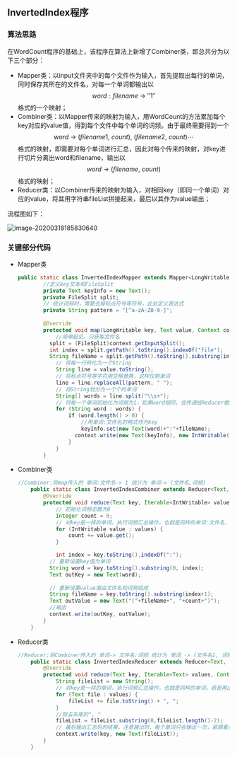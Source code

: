 ## InvertedIndex程序

### 算法思路

在WordCount程序的基础上，该程序在算法上新增了Combiner类，即总共分为以下三个部分：

- Mapper类：以input文件夹中的每个文件作为输入，首先提取出每行的单词，同时保存其所在的文件名，对每一个单词都输出以 $$word:filename\ \rightarrow \ ''1''$$ 格式的一个映射；
- Combiner类：以Mapper传来的映射为输入，用WordCount的方法累加每个key对应的value值，得到每个文件中每个单词的词频。由于最终需要得到一个$$ word\ \rightarrow \ (filename1,\ count),\ (filename2,\ count)\cdots$$格式的映射，即需要对每个单词进行汇总，因此对每个传来的映射，对key进行切片分离出word和filename，输出以$$word\ \rightarrow\ (filename,\ count)$$格式的映射；
- Reducer类：以Combiner传来的映射为输入，对相同key（即同一个单词）对应的value，将其用字符串fileList拼接起来，最后以其作为value输出；

流程图如下：

![image-20200318185830640](C:\Users\acer\AppData\Roaming\Typora\typora-user-images\image-20200318185830640.png)

### 关键部分代码

- Mapper类

  ```java
  public static class InvertedIndexMapper extends Mapper<LongWritable, Text, Text, IntWritable> {
          //定义key文本和FileSplit
          private Text keyInfo = new Text();
          private FileSplit split;
          // 统计词频时，需要去掉标点符号等符号，此处定义表达式
          private String pattern = "[^a-zA-Z0-9-]";
          
          @Override
          protected void map(LongWritable key, Text value, Context context) throws IOException, InterruptedException {
              //简单起见，只获取文件名
  			split = (FileSplit)context.getInputSplit();
  			int index = split.getPath().toString().indexOf("file");
  			String fileName = split.getPath().toString().substring(index);
              // 将每一行转化为一个String
              String line = value.toString();
              // 将标点符号等字符用空格替换，这样仅剩单词
              line = line.replaceAll(pattern, " ");
              // 将String划分为一个个的单词
              String[] words = line.split("\\s+");
              // 将每一个单词初始化为词频为1，如果word相同，会传递给Reducer做进一步的操作
              for (String word : words) {
                  if (word.length() > 0) {
                      //用单词:文件名的格式作为key
                      keyInfo.set(new Text(word)+":"+fileName);
  				    context.write(new Text(keyInfo), new IntWritable(1));
                  }
              }
          }
  ```

- Combiner类

  ```java
  //Combiner:将map传入的 单词:文件名-> 1 统计为 单词-> (文件名,词频)
      public static class InvertedIndexCombiner extends Reducer<Text, IntWritable, Text, Text> {
          @Override
          protected void reduce(Text key, Iterable<IntWritable> values, Context context) throws IOException, InterruptedException {
              // 初始化词频总数为0
              Integer count = 0;
              // 对key是一样的单词，执行词频汇总操作，也就是同样的单词:文件名，若是再出现则词频累加
              for (IntWritable value : values) {
                  count += value.get();
              }
  
              int index = key.toString().indexOf(":");
  			// 重新设置key值为单词
  			String word = key.toString().substring(0, index);
  			Text outKey = new Text(word);
  			
  			// 重新设置value值由文件名和词频组成
  			String fileName = key.toString().substring(index+1);
  			Text outValue = new Text("("+fileName+", "+count+")");
  			//输出
  			context.write(outKey, outValue);
          }
      }
  ```

- Reducer类

  ```java
  //Reducer:将Combiner传入的 单词-> 文件名:词频 统计为 单词 -> (文件名1, 词频), (文件名2, 词频)
      public static class InvertedIndexReducer extends Reducer<Text, Text, Text, Text> {
          @Override
          protected void reduce(Text key, Iterable<Text> values, Context context) throws IOException, InterruptedException {
              String fileList = new String();
              // 对key是一样的单词，执行词频汇总操作，也就是同样的单词，若是再出现则使其value值拼接在一起
              for (Text file : values) {
                  fileList += file.toString() + ", ";
              }
              //除去末尾的", "
              fileList = fileList.substring(0,fileList.length()-2);
              // 最后输出汇总后的结果，注意输出时，每个单词只会输出一次，紧跟着该单词的词频
              context.write(key, new Text(fileList));
          }
      }
  ```


